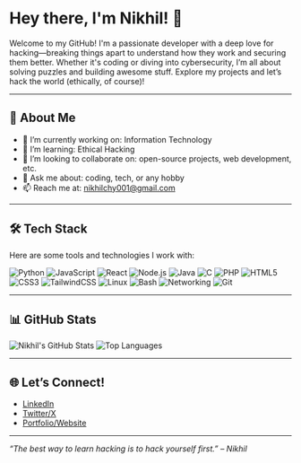 # Hey there, I'm Nikhil! 👋

Welcome to my GitHub! I'm a passionate developer with a deep love for hacking—breaking things apart to understand how they work and securing them better. Whether it's coding or diving into cybersecurity, I’m all about solving puzzles and building awesome stuff. Explore my projects and let’s hack the world (ethically, of course)!

---

## 🌟 About Me
- 🔭 I’m currently working on: Information Technology
- 🌱 I’m learning: Ethical Hacking
- 👯 I’m looking to collaborate on: open-source projects, web development, etc.
- 💬 Ask me about: coding, tech, or any hobby
- 📫 Reach me at: nikhilchy001@gmail.com

---

## 🛠️ Tech Stack
Here are some tools and technologies I work with:

![Python](https://img.shields.io/badge/-Python-3776AB?style=flat&logo=python&logoColor=white)
![JavaScript](https://img.shields.io/badge/-JavaScript-F7DF1E?style=flat&logo=javascript&logoColor=black)
![React](https://img.shields.io/badge/-React-61DAFB?style=flat&logo=react&logoColor=black)
![Node.js](https://img.shields.io/badge/-Node.js-339933?style=flat&logo=node.js&logoColor=white)
![Java](https://img.shields.io/badge/-Java-007396?style=flat&logo=java&logoColor=white)
![C](https://img.shields.io/badge/-C-A8B9CC?style=flat&logo=c&logoColor=white)
![PHP](https://img.shields.io/badge/-PHP-777BB4?style=flat&logo=php&logoColor=white)
![HTML5](https://img.shields.io/badge/-HTML5-E34F26?style=flat&logo=html5&logoColor=white)
![CSS3](https://img.shields.io/badge/-CSS3-1572B6?style=flat&logo=css3&logoColor=white)
![TailwindCSS](https://img.shields.io/badge/-TailwindCSS-38B2AC?style=flat&logo=tailwind-css&logoColor=white)
![Linux](https://img.shields.io/badge/-Linux-FCC624?style=flat&logo=linux&logoColor=black)
![Bash](https://img.shields.io/badge/-Bash-4EAA25?style=flat&logo=gnu-bash&logoColor=white)
![Networking](https://img.shields.io/badge/-Computer%20Networking-007ACC?style=flat&logo=cisco&logoColor=white)
![Git](https://img.shields.io/badge/-Git-F05032?style=flat&logo=git&logoColor=white)

---

## 📊 GitHub Stats
![Nikhil's GitHub Stats](https://github-readme-stats.vercel.app/api?username=Nikhil-CH001&show_icons=true&theme=radical)
![Top Languages](https://github-readme-stats.vercel.app/api/top-langs/?username=Nikhil-CH001&layout=compact&theme=radical)

---

## 🌐 Let’s Connect!
- [LinkedIn](https://www.linkedin.com/in/nikhil-chaudhary-4595b0345)
- [Twitter/X](https://x.com/Nikhil_CH001)
- [Portfolio/Website](https://nikhilchy001.vercel.app)

---

*“The best way to learn hacking is to hack yourself first.” – Nikhil*
